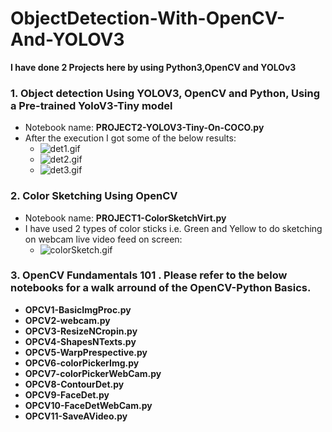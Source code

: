 # ObjectDetection-With-OpenCV-And-YOLOV3
**I have done 2 Projects here by using Python3,OpenCV and YOLOv3**
### 1. Object detection Using YOLOV3, OpenCV and Python, Using a Pre-trained YoloV3-Tiny model 
- Notebook name: **PROJECT2-YOLOV3-Tiny-On-COCO.py**
- After the execution I got some of the below results: 
    - ![det1.gif](det1.gif)
    - ![det2.gif](det2.gif)
    - ![det3.gif](det3.gif)
    
### 2. Color Sketching Using OpenCV
- Notebook name: **PROJECT1-ColorSketchVirt.py** 
- I have used 2 types of color sticks i.e. Green and Yellow to do sketching on webcam live video feed on screen:
    - ![colorSketch.gif](colorSketch.gif)
### 3. OpenCV Fundamentals 101 . Please refer to the below notebooks for a walk arround of the OpenCV-Python Basics.
- **OPCV1-BasicImgProc.py**
- **OPCV2-webcam.py**
- **OPCV3-ResizeNCropin.py**
- **OPCV4-ShapesNTexts.py**
- **OPCV5-WarpPrespective.py**
- **OPCV6-colorPickerImg.py**
- **OPCV7-colorPickerWebCam.py**
- **OPCV8-ContourDet.py**
- **OPCV9-FaceDet.py**
- **OPCV10-FaceDetWebCam.py**
- **OPCV11-SaveAVideo.py**
